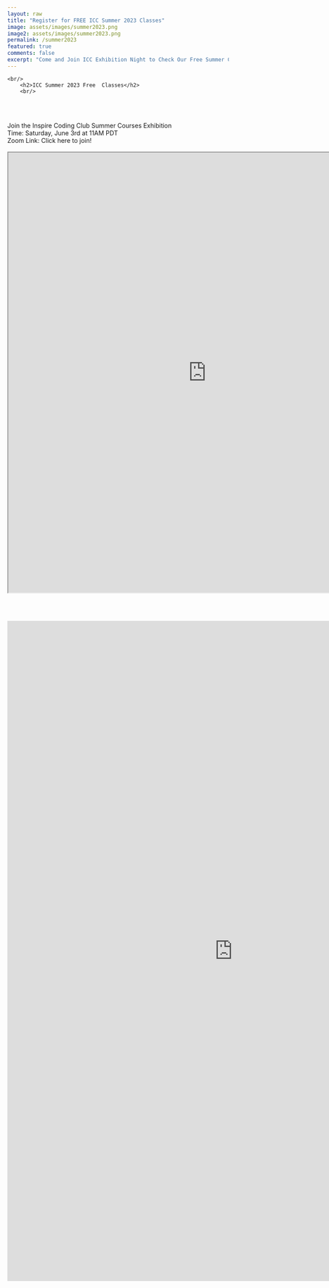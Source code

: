 ```yaml
---
layout: raw
title: "Register for FREE ICC Summer 2023 Classes"
image: assets/images/summer2023.png
image2: assets/images/summer2023.png
permalink: /summer2023
featured: true
comments: false
excerpt: "Come and Join ICC Exhibition Night to Check Our Free Summer Courses!"
---
```


<link rel="stylesheet" href="/assets/css/gallery.css">

<div class="container">

    <br/>
        <h2>ICC Summer 2023 Free  Classes</h2>
        <br/>

<br/><br/>
<p>Join the Inspire Coding Club Summer Courses Exhibition <br/>
Time: Saturday, June 3rd at 11AM PDT <br/>
Zoom Link: <a src=https://hackclub.zoom.us/j/81670930772?pwd=dXJ3eTZzQ093R2RSWDRtVmlkWTZNQT09>Click here to join!</a><br/>
<br/>
<iframe src="https://docs.google.com/document/d/e/2PACX-1vQzqZsX0dQDgS5E7hHLp9PpGdIWFkLQ0ITaEkjvjUClawUM9vcumfCr-0MW1zHUOYIbIGsAVbCZ63z5/pub?embedded=true" width="900" height="1000"></iframe>

<br/><br/>
<iframe src="https://docs.google.com/forms/d/e/1FAIpQLSdM9WVQMaDpnaAMIqOn3hUEf3RgvxRtWukEWYcib91tahYOGQ/viewform" width="1024" height="1500" frameborder="0" marginheight="0" marginwidth="0">Loading…</iframe>

</div>

<div>

<br/><br/>

</div>

